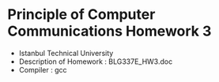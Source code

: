 # Principle of Computer Communications Homework 3

* Istanbul Technical University
* Description of Homework : BLG337E_HW3.doc
* Compiler : gcc
